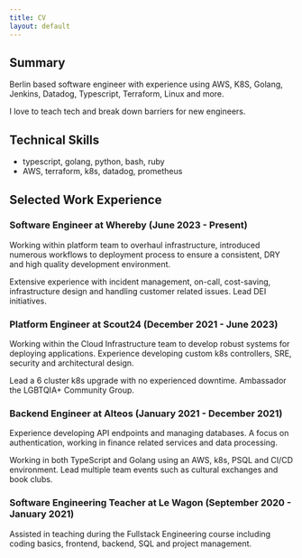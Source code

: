 ```yaml
---
title: CV
layout: default
---
```


Summary
----------------

Berlin based software engineer with experience using AWS, K8S, Golang, Jenkins, Datadog, Typescript, Terraform, Linux and more. 

I love to teach tech and break down barriers for new engineers.

Technical Skills
----------------

*   typescript, golang, python, bash, ruby
*   AWS, terraform, k8s, datadog, prometheus

Selected Work Experience
------------------------

### Software Engineer at Whereby (June 2023 - Present)

Working within platform team to overhaul infrastructure, introduced numerous workflows to deployment process to ensure a consistent, DRY and high quality development environment. 

Extensive experience with incident management, on-call, cost-saving, infrastructure design and handling customer related issues. Lead DEI initiatives. 

### Platform Engineer at Scout24 (December 2021 - June 2023)

Working within the Cloud Infrastructure team to develop robust systems for deploying applications. Experience developing custom k8s controllers, SRE, security and architectural design. 

Lead a 6 cluster k8s upgrade with no experienced downtime. Ambassador the LGBTQIA+ Community Group.

### Backend Engineer at Alteos (January 2021 - December 2021)

Experience developing API endpoints and managing databases. A focus on authentication, working in finance related services and data processing. 

Working in both TypeScript and Golang using an AWS, k8s, PSQL and CI/CD environment. Lead multiple team events such as cultural exchanges and book clubs.

### Software Engineering Teacher at Le Wagon (September 2020 - January 2021)

Assisted in teaching during the Fullstack Engineering course including coding basics, frontend, backend, SQL and project management.